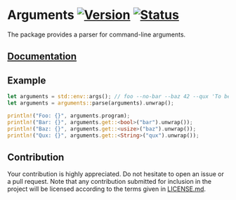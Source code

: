 # Arguments [![Version][version-img]][version-url] [![Status][status-img]][status-url]

The package provides a parser for command-line arguments.

## [Documentation][doc]

## Example

```rust
let arguments = std::env::args(); // foo --no-bar --baz 42 --qux 'To be?'
let arguments = arguments::parse(arguments).unwrap();

println!("Foo: {}", arguments.program);
println!("Bar: {}", arguments.get::<bool>("bar").unwrap());
println!("Baz: {}", arguments.get::<usize>("baz").unwrap());
println!("Qux: {}", arguments.get::<String>("qux").unwrap());
```

## Contribution

Your contribution is highly appreciated. Do not hesitate to open an issue or a
pull request. Note that any contribution submitted for inclusion in the project
will be licensed according to the terms given in [LICENSE.md](LICENSE.md).

[doc]: https://stainless-steel.github.io/arguments
[status-img]: https://travis-ci.org/stainless-steel/arguments.svg?branch=master
[status-url]: https://travis-ci.org/stainless-steel/arguments
[version-img]: https://img.shields.io/crates/v/arguments.svg
[version-url]: https://crates.io/crates/arguments
